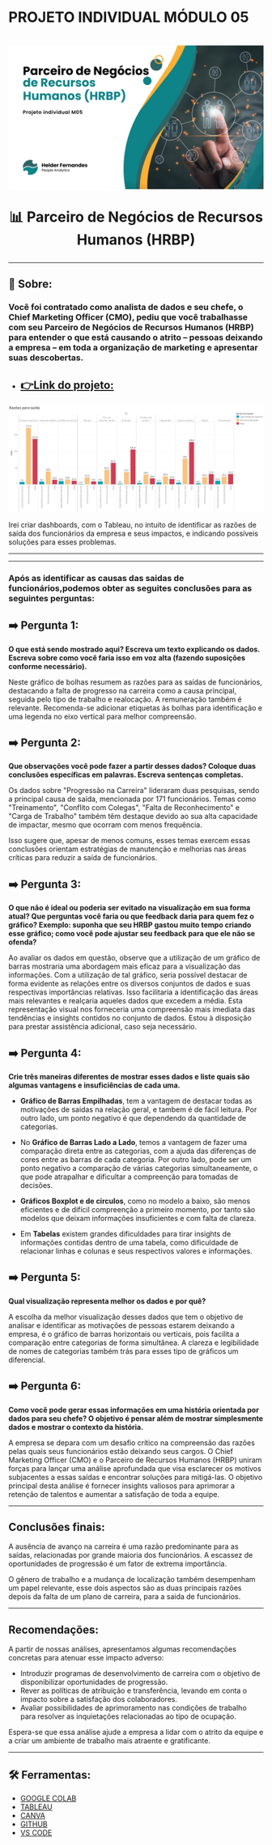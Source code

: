 # PROJETO INDIVIDUAL MÓDULO 05
 <h1 align= "center"> 
    <img src= "PROJETO 05.png.png"/> 
<p> 📊 Parceiro de Negócios de Recursos Humanos (HRBP) </p>
</h1>

***
## 📝 Sobre:
### Você foi contratado como analista de dados e seu chefe, o Chief Marketing Officer (CMO), pediu que você trabalhasse com seu Parceiro de **Negócios de Recursos Humanos (HRBP)** para entender o que está causando o atrito – pessoas deixando a empresa – em toda a organização de marketing e apresentar suas descobertas.


- ## [👉Link do projeto:](https://colab.research.google.com/drive/1id4kAq8vZl_tIGYnDqgI5wwDQ_rPnQrf#scrollTo=bAgJBZjKArwX)

<img src= "histograma 01.png.png"/>

Irei criar dashboards, com o Tableau, no intuito de identificar as
razões de saída dos funcionários da empresa e seus impactos, e indicando
possíveis soluções para esses problemas.

***
***

### Após as identificar as causas das saidas de funcionários,podemos obter as seguites conclusões para as seguintes perguntas:

## ➡️ Pergunta 1:
**O que está sendo mostrado aqui? Escreva um texto explicando os dados. Escreva sobre como você faria isso em voz alta (fazendo suposições conforme necessário).**


Neste gráfico de bolhas resumem as razões para as saídas de funcionários, destacando a falta de progresso na carreira como a causa principal, seguida pelo tipo de trabalho e realocação. A remuneração também é relevante. Recomenda-se adicionar etiquetas às bolhas para identificação e uma legenda no eixo vertical para melhor compreensão. 


## ➡️ Pergunta 2:
**Que observações você pode fazer a partir desses dados? Coloque duas conclusões específicas em palavras. Escreva sentenças completas.**

Os dados sobre "Progressão na Carreira" lideraram duas pesquisas, sendo a principal causa de saída, mencionada por 171 funcionários. Temas como "Treinamento", "Conflito com Colegas", "Falta de Reconhecimento" e "Carga de Trabalho" também têm destaque devido ao sua alta capacidade de impactar, mesmo que ocorram com menos frequência. 

Isso sugere que, apesar de menos comuns, esses temas exercem essas conclusões orientam estratégias de manutenção e melhorias nas áreas críticas para reduzir a saída de funcionários.

## ➡️ Pergunta 3:
**O que não é ideal ou poderia ser evitado na visualização em sua forma atual? Que perguntas você faria ou que feedback daria para quem fez o gráfico? Exemplo: suponha que seu HRBP gastou muito tempo criando esse gráfico; como você pode ajustar seu feedback para que ele não se ofenda?**

Ao avaliar os dados em questão, observe que a utilização de um gráfico de barras mostraria uma abordagem mais eficaz para a visualização das informações. Com a utilização de tal gráfico, seria possível destacar de forma evidente as relações entre os diversos conjuntos de dados e suas respectivas importâncias relativas. Isso facilitaria a identificação das áreas mais relevantes e realçaria aqueles dados que excedem a média. Esta representação visual nos forneceria uma compreensão mais imediata das tendências e insights contidos no conjunto de dados. Estou à disposição para prestar assistência adicional, caso seja necessário.

## ➡️ Pergunta 4:
**Crie três maneiras diferentes de mostrar esses dados e liste quais são algumas vantagens e insuficiências de cada uma.**

- **Gráfico de Barras Empilhadas**, tem a vantagem de destacar todas as motivações 
de saidas na relação geral, e tambem é de fácil leitura.
Por outro lado, um ponto negativo é que dependendo da quantidade de categorias.

- No **Gráfico de Barras Lado a Lado**, temos a vantagem de fazer uma comparação direta entre as categorias, com a ajuda das diferenças de cores entre as barras de cada categoria. Por outro lado, pode ser um ponto negativo a comparação de várias categorias simultaneamente, o que pode atrapalhar e dificultar a compreenção para tomadas de decisões. 

- **Gráficos Boxplot e de circulos**, como no modelo a baixo, são menos eficientes e de difícil compreenção a primeiro momento, por tanto são modelos que deixam informações insuficientes e com falta de clareza.

- Em **Tabelas** existem grandes dificuldades para tirar insights de informações contidas dentro de uma tabela, como dificuldade de relacionar linhas e colunas e seus respectivos valores e informações.

## ➡️ Pergunta 5:
**Qual visualização representa melhor os dados e por quê?**

A escolha da melhor visualização desses dados que tem o objetivo de analisar e identificar as motivações de pessoas estarem deixando a empresa, é o gráfico de barras horizontais ou verticais, pois facilita a comparação entre categorias de 
forma simultânea. 
A clareza e legibilidade de nomes de categorias também trás para esses tipo de gráficos um diferencial.

## ➡️ Pergunta 6:
**Como você pode gerar essas informações em uma história orientada por dados
para seu chefe? O objetivo é pensar além de mostrar simplesmente dados e mostrar
o contexto da história.**

A empresa se depara com um desafio crítico na compreensão das razões pelas quais seus funcionários estão deixando seus cargos. O Chief Marketing Officer (CMO) e o Parceiro de Recursos Humanos (HRBP) uniram forças para lançar uma análise aprofundada que visa esclarecer os motivos subjacentes a essas saídas e encontrar soluções para mitigá-las. 
O objetivo principal desta análise é fornecer insights valiosos para aprimorar a retenção de talentos e aumentar a satisfação de toda a equipe.

---

## Conclusões finais:
A ausência de avanço na carreira é uma razão predominante para as saídas, relacionadas por grande maioria dos funcionários. A escassez de oportunidades de progressão é um fator de extrema importância.

O gênero de trabalho e a mudança de localização também desempenham um papel relevante, esse dois aspectos são as duas principais razões depois da falta de um plano de carreira, para a saida de funcionários. 
***
## Recomendações:
A partir de nossas análises, apresentamos algumas recomendações concretas para atenuar esse impacto adverso:

- Introduzir programas de desenvolvimento de carreira com o objetivo de disponibilizar oportunidades de progressão.
- Rever as políticas de atribuição e transferência, levando em conta o impacto sobre a satisfação dos colaboradores.
- Avaliar possibilidades de aprimoramento nas condições de trabalho para resolver as inquietações relacionadas ao tipo de ocupação.

Espera-se que essa análise ajude a empresa a lidar com o atrito da equipe e a criar um ambiente de trabalho mais atraente e gratificante.
***
## 🛠️ Ferramentas:
- [GOOGLE COLAB](https://colab.research.google.com/)
- [TABLEAU](https://www.tableau.com/pt-br/community/public)
- [CANVA](https://www.canva.com/)
- [GITHUB](https://github.com/)
- [VS CODE](https://code.visualstudio.com/)